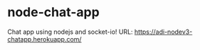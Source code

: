 # node-chat-app
Chat app using nodejs and socket-io!
URL: https://adi-nodev3-chatapp.herokuapp.com/
